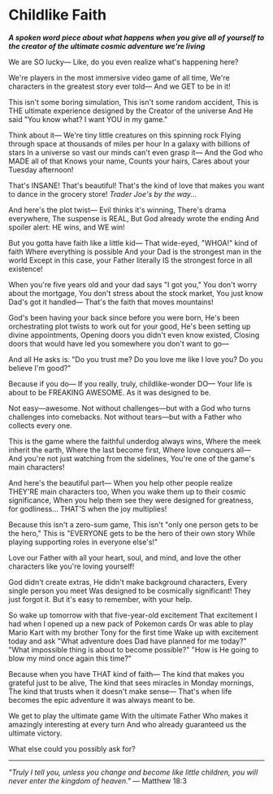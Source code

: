 # Childlike Faith

***A spoken word piece about what happens when you give all of yourself to the creator of the ultimate cosmic adventure we're living***

We are SO lucky—
Like, do you even realize what's happening here?

We're players in the most immersive video game of all time,
We're characters in the greatest story ever told—
And we GET to be in it!

This isn't some boring simulation,
This isn't some random accident,
This is THE ultimate experience designed by the Creator of the universe
And He said "You know what? I want YOU in my game."

Think about it—
We're tiny little creatures on this spinning rock
Flying through space at thousands of miles per hour
In a galaxy with billions of stars
In a universe so vast our minds can't even grasp it—
And the God who MADE all of that
Knows your name,
Counts your hairs,
Cares about your Tuesday afternoon!

That's INSANE!
That's beautiful!
That's the kind of love that makes you want to dance in the grocery store!
*Trader Joe's by the way...*

And here's the plot twist—
Evil thinks it's winning,
There's drama everywhere,
The suspense is REAL,
But God already wrote the ending
And spoiler alert: HE wins, and WE win!

But you gotta have faith like a little kid—
That wide-eyed, "WHOA!" kind of faith
Where everything is possible
And your Dad is the strongest man in the world
Except in this case, your Father literally IS the strongest force in all existence!

When you're five years old and your dad says "I got you,"
You don't worry about the mortgage,
You don't stress about the stock market,
You just know Dad's got it handled—
That's the faith that moves mountains!

God's been having your back since before you were born,
He's been orchestrating plot twists to work out for your good,
He's been setting up divine appointments,
Opening doors you didn't even know existed,
Closing doors that would have led you somewhere you don't want to go—

And all He asks is:
"Do you trust me?
Do you love me like I love you?
Do you believe I'm good?"

Because if you do—
If you really, truly, childlike-wonder DO—
Your life is about to be FREAKING AWESOME.
As it was designed to be.

Not easy—awesome.
Not without challenges—but with a God who turns challenges into comebacks.
Not without tears—but with a Father who collects every one.

This is the game where the faithful underdog always wins,
Where the meek inherit the earth,
Where the last become first,
Where love conquers all—
And you're not just watching from the sidelines,
You're one of the game's main characters!

And here's the beautiful part—
When you help other people realize THEY'RE main characters too,
When you wake them up to their cosmic significance,
When you help them see they were designed for greatness, for godliness...
THAT'S when the joy multiplies!

Because this isn't a zero-sum game,
This isn't "only one person gets to be the hero,"
This is "EVERYONE gets to be the hero of their own story
While playing supporting roles in everyone else's!"

Love our Father with all your heart, soul, and mind,
and love the other characters like you're loving yourself!

God didn't create extras,
He didn't make background characters,
Every single person you meet
Was designed to be cosmically significant!
They just forgot it.
But it's easy to remember, with your help.

So wake up tomorrow with that five-year-old excitement
That excitement I had when I opened up a new pack of Pokemon cards
Or was able to play Mario Kart with my brother Tony for the first time
Wake up with excitement today and ask
"What adventure does Dad have planned for me today?"
"What impossible thing is about to become possible?"
"How is He going to blow my mind once again this time?"

Because when you have THAT kind of faith—
The kind that makes you grateful just to be alive,
The kind that sees miracles in Monday mornings,
The kind that trusts when it doesn't make sense—
That's when life becomes the epic adventure it was always meant to be.

We get to play the ultimate game
With the ultimate Father
Who makes it amazingly interesting at every turn
And who already guaranteed us the ultimate victory.

What else could you possibly ask for?

---

*"Truly I tell you, unless you change and become like little children, you will never enter the kingdom of heaven."* — Matthew 18:3
